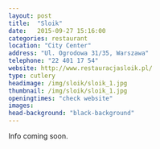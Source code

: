 ```yaml
---
layout: post
title:  "Sloik"
date:   2015-09-27 15:16:00
categories: restaurant
location: "City Center"
address: "Ul. Ogrodowa 31/35, Warszawa"
telephone: "22 401 17 54"
website: http://www.restauracjasloik.pl/
type: cutlery
headimage: /img/sloik/sloik_1.jpg
thumbnail: /img/sloik/sloik_1.jpg
openingtimes: "check website"
images:
head-background: "black-background"
---
```


Info coming soon.